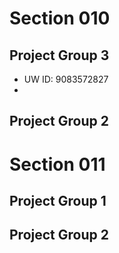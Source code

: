 # Section 010

## Project Group 3

   * UW ID: 9083572827
   * 

## Project Group 2


# Section 011

## Project Group 1

## Project Group 2
